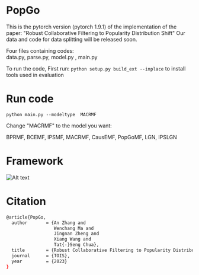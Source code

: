 # PopGo
This is the pytorch version (pytorch 1.9.1) of the implementation of the paper: "Robust Collaborative Filtering to Popularity Distribution Shift"
Our data and code for data splitting will be released soon.

Four files containing codes:  
data.py, parse.py, model.py , main.py 

To run the code, First run:
```python setup.py build_ext --inplace```
to install tools used in evaluation

# Run code

```python main.py --modeltype  MACRMF```

 
Change "MACRMF" to the model you want:

BPRMF, BCEMF, IPSMF, MACRMF, CausEMF, PopGoMF, LGN, IPSLGN

# Framework

![Alt text](PopGo/framework.png)


# Citation
```bash
@article{PopGo,
  author       = {An Zhang and
                  Wenchang Ma and
                  Jingnan Zheng and
                  Xiang Wang and
                  Tat{-}Seng Chua},
  title        = {Robust Collaborative Filtering to Popularity Distribution Shift},
  journal      = {TOIS},
  year         = {2023}
}
```

